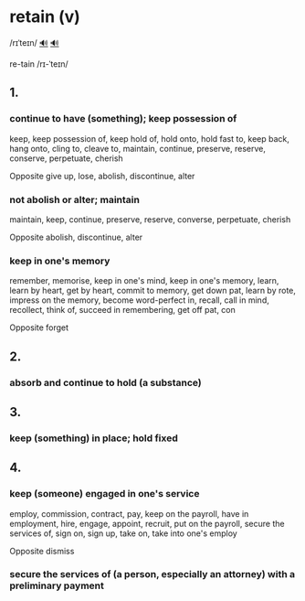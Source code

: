 # retain (v)

/rɪˈteɪn/ [🔊](https://www.oxfordlearnersdictionaries.com/media/english/uk_pron/r/ret/retai/retain__gb_2.mp3) [🔊](https://www.oxfordlearnersdictionaries.com/media/english/us_pron/r/ret/retai/retain__us_3.mp3)

re-tain /rɪ-ˈteɪn/

## 1.

### continue to have (something); keep possession of

keep, keep possession of, keep hold of, hold onto, hold fast to, keep back, hang onto, cling to, cleave to, maintain, continue, preserve, reserve, conserve, perpetuate, cherish

Opposite give up, lose, abolish, discontinue, alter

### not abolish or alter; maintain

maintain, keep, continue, preserve, reserve, converse, perpetuate, cherish

Opposite abolish, discontinue, alter

### keep in one's memory

remember, memorise, keep in one's mind, keep in one's memory, learn, learn by heart, get by heart, commit to memory, get down pat, learn by rote, impress on the memory, become word-perfect in, recall, call in mind, recollect, think of, succeed in remembering, get off pat, con

Opposite forget

## 2.

### absorb and continue to hold (a substance)

## 3.

### keep (something) in place; hold fixed

## 4.

### keep (someone) engaged in one's service

employ, commission, contract, pay, keep on the payroll, have in employment, hire, engage, appoint, recruit, put on the payroll, secure the services of, sign on, sign up, take on, take into one's employ

Opposite dismiss

### secure the services of (a person, especially an attorney) with a preliminary payment
